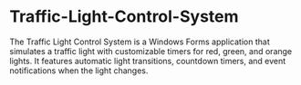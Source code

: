# Traffic-Light-Control-System
 The Traffic Light Control System is a Windows Forms application that simulates a traffic light with customizable timers for red, green, and orange lights. It features automatic light transitions, countdown timers, and event notifications when the light changes.
